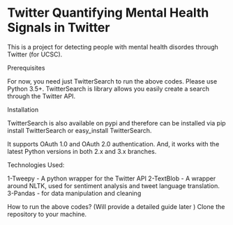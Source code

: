 # Twitter Quantifying Mental Health Signals in Twitter
This is a project for detecting people with mental health disordes through Twitter (for UCSC).

Prerequisites

For now, you need just TwitterSearch to run the above codes. Please use Python 3.5+.
TwitterSearch is library allows you easily create a search through the Twitter API.

Installation

TwitterSearch is also available on pypi and therefore can be installed via pip install TwitterSearch or easy_install TwitterSearch.

It supports OAuth 1.0 and OAuth 2.0 authentication. And, it works with the latest Python versions in both 2.x and 3.x branches.


Technologies Used:

1-Tweepy - A python wrapper for the Twitter API
2-TextBlob - A wrapper around NLTK, used for sentiment analysis and tweet language translation.
3-Pandas - for data manipulation and cleaning


How to run the above codes? (Will provide a detailed guide later )
Clone the repository to your machine.
